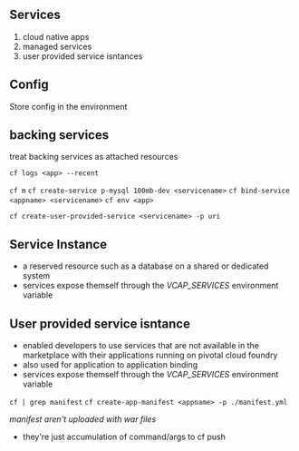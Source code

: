 ## Services
1. cloud native apps
2. managed services
3. user provided service isntances

## Config
Store config in the environment

## backing services
treat backing services as attached resources

`cf logs <app> --recent`

`cf m`
`cf create-service p-mysql 100mb-dev <servicename>`
`cf bind-service <appname> <servicename>`
`cf env <app>`

`cf create-user-provided-service <servicename> -p uri`

## Service Instance
- a reserved resource such as a database on a shared or dedicated system
- services expose themself through the *VCAP_SERVICES* environment variable

## User provided service isntance
- enabled developers to use services that are not available in the marketplace with their applications running on pivotal cloud foundry
- also used for application to application binding
- services expose themself through the *VCAP_SERVICES* environment variable

`cf | grep manifest`
`cf create-app-manifest <appname> -p ./manifest.yml`

*manifest aren't uploaded with war files*
- they're just accumulation of command/args to cf push